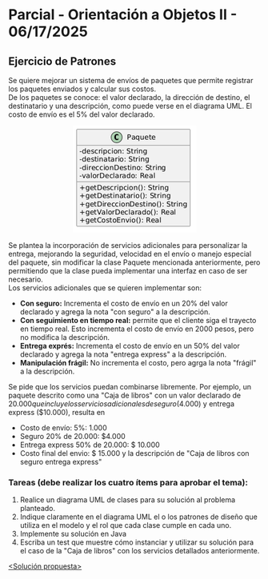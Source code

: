 # Parcial - Orientación a Objetos II - 06/17/2025 
## Ejercicio de Patrones
Se quiere mejorar un sistema de envíos de paquetes que permite registrar los paquetes enviados y calcular sus costos.<br>
De los paquetes se conoce: el valor declarado, la dirección de destino, el destinatario y una descripción, como puede verse en el diagrama UML. El costo de envío es el 5% del valor declarado.

<p align="center">
    <img src="https://github.com/maribvidal/Facultad/blob/main/5to%20Semestre/OO2/Parcial%2006-07-2025/diag_uml_enun.png" alt="Diagrama UML Enunciado">
</p>

Se plantea la incorporación de servicios adicionales para personalizar la entrega, mejorando la seguridad, velocidad en el envío o manejo especial del paquete, sin modificar la clase Paquete mencionada anteriormente, pero permitiendo que la clase pueda implementar una interfaz en caso de ser necesario.<br>
Los servicios adicionales que se quieren implementar son:
- **Con seguro:** Incrementa el costo de envío en un 20% del valor declarado y agrega la nota "con seguro" a la descripción.
- **Con seguimiento en tiempo real:** permite que el cliente siga el trayecto en tiempo real. Esto incrementa el costo de envío en 2000 pesos, pero no modifica la descripción.
- **Entrega exprés:** Incrementa el costo de envío en un 50% del valor declarado y agrega la nota "entrega express" a la descripción.
- **Manipulación frágil:** No incrementa el costo, pero agrga la nota "frágil" a la descripción.

Se pide que los servicios puedan combinarse libremente.
Por ejemplo, un paquete descrito como una "Caja de libros" con un valor declarado de $20.000 que incluye los servicios adicionales de seguro ($4.000) y entrega express ($10.000), resulta en
- Costo de envío: 5%: 1.000
- Seguro 20% de 20.000: $4.000
- Entrega express 50% de 20.000: $ 10.000
- Costo final del envio: $ 15.000
y la descripción de "Caja de libros con seguro entrega express"

### Tareas (debe realizar los cuatro ítems para aprobar el tema):
1. Realice un diagrama UML de clases para su solución al problema planteado.
2. Indique claramente en el diagrama UML el o los patrones de diseño que utiliza en el modelo y el rol que cada clase cumple en cada uno.
3. Implemente su solución en Java
4. Escriba un test que muestre cómo instanciar y utilizar su solución para el caso de la "Caja de libros" con los servicios detallados anteriormente.

[<Solución propuesta>](./solucion.md)
